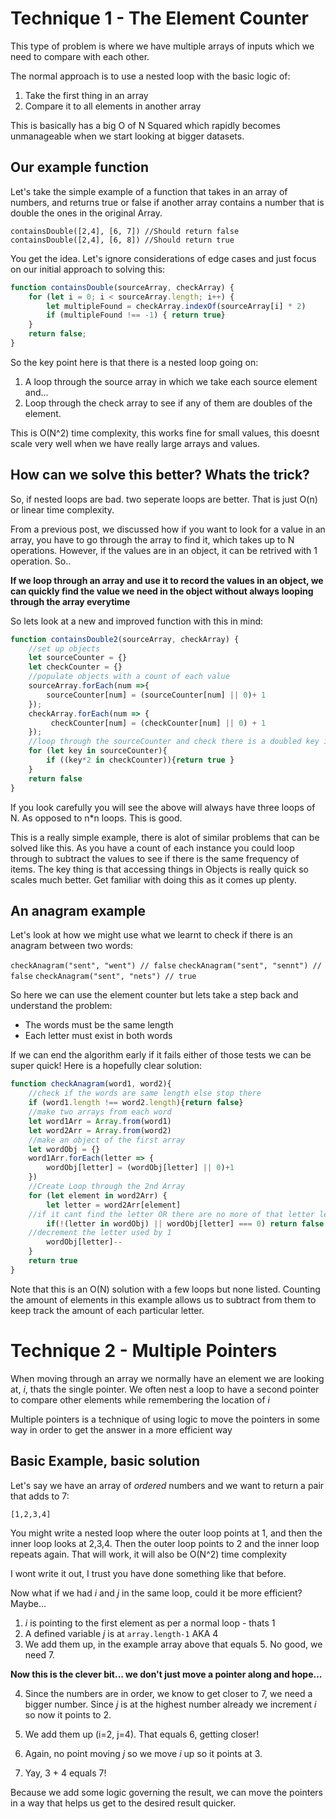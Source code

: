 
# Technique 1 - The Element Counter

This type of problem is where we have multiple arrays of inputs which we need to compare with each other.

The normal approach is to use a nested loop with the basic logic of:

1. Take the first thing in an array
2. Compare it to all elements in another array

This is basically has a big O of N Squared which rapidly becomes unmanageable when we start looking at bigger datasets. 

## Our example function

Let's take the simple example of a function that takes in an array of numbers, and returns true or false if another array contains a number that is double the ones in the original Array.

`containsDouble([2,4], [6, 7]) //Should return false`
`containsDouble([2,4], [6, 8]) //Should return true`

You get the idea. Let's ignore considerations of edge cases and just focus on our initial approach to solving this:

```js
function containsDouble(sourceArray, checkArray) {
    for (let i = 0; i < sourceArray.length; i++) {
        let multipleFound = checkArray.indexOf(sourceArray[i] * 2)
        if (multipleFound !== -1) { return true}
    }
    return false;
}
```

So the key point here is that there is a nested loop going on:

1. A loop through the source array in which we take each source element and...
2. Loop through the check array to see if any of them are doubles of the element.

This is O(N^2) time complexity, this works fine for small values,  this doesnt scale very well when we have really large arrays and values.

## How can we solve this better? Whats the trick?

So, if nested loops are bad. two seperate loops are better. That is just O(n) or linear time complexity.

From a previous post, we discussed how if you want to look for a value in an array, you have to go through the array to find it, which takes up to N operations. However, if the values are in an object, it can be retrived with 1 operation. So..

**If we loop through an array and use it to record the values in an object, we can quickly find the value we need in the object without always looping through the array everytime**

So lets look at a new and improved function with this in mind:

```js
function containsDouble2(sourceArray, checkArray) {
    //set up objects
    let sourceCounter = {}
    let checkCounter = {}
    //populate objects with a count of each value
    sourceArray.forEach(num =>{
        sourceCounter[num] = (sourceCounter[num] || 0)+ 1
    });
    checkArray.forEach(num => {
         checkCounter[num] = (checkCounter[num] || 0) + 1
    });
    //loop through the sourceCounter and check there is a doubled key in the checkCounter
    for (let key in sourceCounter){
        if ((key*2 in checkCounter)){return true }
    }
    return false
}
```

If you look carefully you will see the above will always have three loops of N. As opposed to n*n loops. This is good.

This is a really simple example, there is alot of similar problems that can be solved like this. As you have a count of each instance you could loop through to subtract the values to see if there is the same frequency of items. The key thing is that accessing things in Objects is really quick so scales much better. Get familiar with doing this as it comes up plenty.

## An anagram example

Let's look at how we might use what we learnt to check if there is an anagram between two words:

`checkAnagram("sent", "went") // false`
`checkAnagram("sent", "sennt") // false`
`checkAnagram("sent", "nets") // true`

So here we can use the element counter but lets take a step back and understand the problem:

- The words must be the same length
- Each letter must exist in both words

If we can end the algorithm early if it fails either of those tests we can be super quick! Here is a hopefully clear solution:

```js
function checkAnagram(word1, word2){
    //check if the words are same length else stop there
    if (word1.length !== word2.length){return false}
    //make two arrays from each word
    let word1Arr = Array.from(word1)
    let word2Arr = Array.from(word2)
    //make an object of the first array
    let wordObj = {}
    word1Arr.forEach(letter => {
        wordObj[letter] = (wordObj[letter] || 0)+1 
    })
    //Create Loop through the 2nd Array
    for (let element in word2Arr) {
        let letter = word2Arr[element]
    //if it cant find the letter OR there are no more of that letter left call false.
        if(!(letter in wordObj) || wordObj[letter] === 0) return false
    //decrement the letter used by 1
        wordObj[letter]--
    }
    return true
}
```

Note that this is an O(N) solution with a few loops but none listed. Counting the amount of elements in this example allows us to subtract from them to keep track the amount of each particular letter.

# Technique 2 - Multiple Pointers

When moving through an array we normally have an element we are looking at, *i*, thats the single pointer. We often nest a loop to have a second pointer to compare other elements while remembering the location of *i*

Multiple pointers is a technique of using logic to move the pointers in some way in order to get the answer in a more efficient way

## Basic Example, basic solution

Let's say we have an array of *ordered* numbers and we want to return a pair that adds to 7:

`[1,2,3,4]`

You might write a nested loop where the outer loop points at 1, and then the inner loop looks at 2,3,4. Then the outer loop points to 2 and the inner loop repeats again. That will work, it will also be O(N^2) time complexity

I wont write it out, I trust you have done something like that before.

Now what if we had *i* and *j* in the same loop, could it be more efficient? Maybe...

1. *i* is pointing to the first element as per a normal loop - thats 1
2. A defined variable *j* is at `array.length-1` AKA 4
3. We add them up, in the example array above that equals 5. No good, we need 7.
   
**Now this is the clever bit... we don't just move a pointer along and hope...**

4. Since the numbers are in order, we know to get closer to 7, we need a bigger number. Since *j* is at the highest number already we increment *i* so now it points to 2. 

5. We add them up (i=2, j=4). That equals 6, getting closer!

6. Again, no point moving *j* so we move *i* up so it points at 3.

7. Yay, 3 + 4 equals 7!

Because we add some logic governing the result, we can move the pointers in a way that helps us get to the desired result quicker.

